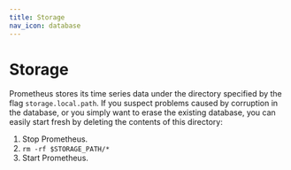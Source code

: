```yaml
---
title: Storage
nav_icon: database
---
```


# Storage

Prometheus stores its time series data under the directory specified by the flag
`storage.local.path`. If you suspect problems caused by corruption in the
database, or you simply want to erase the existing database, you can easily
start fresh by deleting the contents of this directory:

   1. Stop Prometheus.
   1. `rm -rf $STORAGE_PATH/*`
   1. Start Prometheus.
